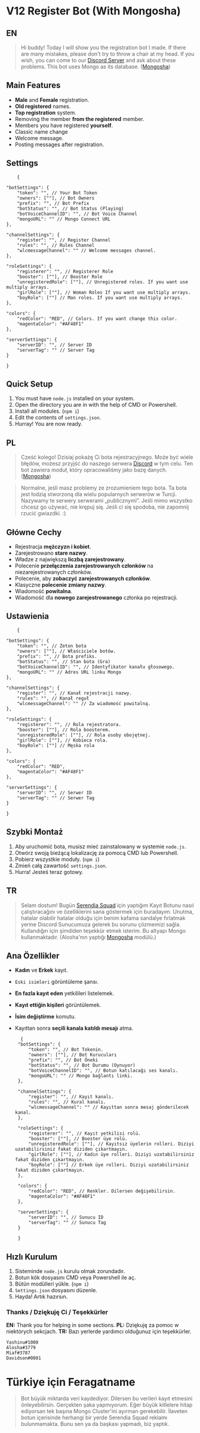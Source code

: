 # V12 Register Bot (With Mongosha)
## EN 
> Hi buddy! Today I will show you the registration bot I made. If there are many mistakes, please don't try to throw a chair at my head. If you wish, you can come to our [Discord Server](https://discord.gg/Sy5xRZMRx2) and ask about these problems. This bot uses Mongo as its database. ([Mongosha](https://www.npmjs.com/package/@aloshai/mongosha)) 

## Main Features

 - **Male** and **Female** registration.
 - **Old registered** names.
 - **Top registration** system.
 - Removing the member **from the registered** member.
 - Members you have registered **yourself**.
 - Classic name change
 - Welcome message.
 - Posting messages after registration.

## Settings 

        {
    
    "botSettings": {
        "token": "", // Your Bot Token
        "owners": [""], // Bot Owners
        "prefix": "", // Bot Prefix
        "botStatus": "", // Bot Status (Playing)
        "botVoiceChannelID": "", // Bot Voice Channel
        "mongoURL": "" // Mongo Connect URL
    },
    
    "channelSettings": {
        "register": "", // Register Channel
        "rules": "", // Rules Channel
        "wlcmessageChannel": "" // Welcome messages channel.
    },
    
    "roleSettings": {
        "registerer": "", // Registerer Role
        "booster": [""], // Booster Role
        "unregisteredRole": [""], // Unregistered roles. İf you want use multiply arrays.
        "girlRole": [""], // Woman Roles If you want use multiply arrays.
        "boyRole": [""] // Man roles. If you want use multiply arrays.
    },
    
    "colors": {
        "redColor": "RED", // Colors. If you want change this color.
        "magentaColor": "#AF48F1" 
    },
    
    "serverSettings": {
        "serverID": "", // Server ID
        "serverTag": "" // Server Tag
    }
    
    }
    
## Quick Setup    
        
1. You must have `node.js` installed on your system.
2. Open the directory you are in with the help of CMD or Powershell.
3. Install all modules. (`npm i`)
4. Edit the contents of `settings.json`.
5. Hurray! You are now ready.

## PL
> Cześć kolego! Dzisiaj pokażę Ci bota rejestracyjnego. Może być wiele błędów, możesz przyjść do naszego serwera [Discord](https://discord.gg/Sy5xRZMRx2) w tym celu. Ten bot zawiera moduł, który opracowaliśmy jako bazę danych. ([Mongosha](https://www.npmjs.com/package/@aloshai/mongosha)) 

> Normalne, jeśli masz problemy ze zrozumieniem tego bota. Ta bota jest łodzią stworzoną dla wielu popularnych serwerów w Turcji. Nazywamy te serwery serwerami „publicznymi”. Jeśli mimo wszystko chcesz go używać, nie krępuj się. Jeśli ci się spodoba, nie zapomnij rzucić gwiazdki. :)

## Główne Cechy
 - Rejestracja **mężczyzn i kobiet**.
 - Zarejestrowano **stare nazwy**.
 - Władze z największą **liczbą zarejestrowany**.
 - Polecenie **przełączenia zarejestrowanych członków** na niezarejestrowanych członków.
 - Polecenie, aby **zobaczyć zarejestrowanych członków**.
 - Klasyczne **polecenie zmiany nazwy**.
 - Wiadomość **powitalna**.
 - Wiadomość dla **nowego zarejestrowanego** członka po rejestracji.

## Ustawienia
        {
    
    "botSettings": {
        "token": "", // Żeton bota
        "owners": [""], // Właściciele botów.
        "prefix": "", // Bota prefiks.
        "botStatus": "", // Stan bota (Gra)
        "botVoiceChannelID": "", // Identyfikator kanału głosowego.
        "mongoURL": "" // Adres URL linku Mongo
    },
    
    "channelSettings": {
        "register": "", // Kanał rejestracji nazwy.
        "rules": "", // Kanał reguł
        "wlcmessageChannel": "" // Za wiadomość powitalną.
    },
    
    "roleSettings": {
        "registerer": "", // Rola rejestratora.
        "booster": [""], // Rola boosterem.
        "unregisteredRole": [""], // Rola osoby obojętnej.
        "girlRole": [""], // Kobieca rola.
        "boyRole": [""] // Męska rola
    },
    
    "colors": {
        "redColor": "RED", 
        "magentaColor": "#AF48F1" 
    },
    
    "serverSettings": {
        "serverID": "", // Serwer ID
        "serverTag": "" // Serwer Tag
    }
    
    }

## Szybki Montaż

 1. Aby uruchomić bota, musisz mieć zainstalowany w systemie `node.js`.
 2. Otwórz swoją bieżącą lokalizację za pomocą CMD lub Powershell.
 3. Pobierz wszystkie moduły. (`npm i`)
 4. Zmień całą zawartość `settings.json`.
 5. Hurra! Jesteś teraz gotowy.

## TR
> Selam dostum! Bugün [Serendia Squad](https://discord.gg/Sy5xRZMRx2) için yaptığım Kayıt Botunu nasıl çalıştıracağını ve özelliklerini sana göstermek için buradayım. Unutma, hatalar olabilir hatalar olduğu için benim kafama sandalye fırlatmak yerine Discord Sunucumuza gelerek bu sorunu çözmemizi sağla. Kullandığın için şimdiden teşekkür etmek isterim. Bu altyapı Mongo kullanmaktadır. (Alosha'nın yaptığı [Mongosha](https://www.npmjs.com/package/@aloshai/mongosha) modülü.)

## Ana Özellikler

 - **Kadın** ve **Erkek** kayıt.
 - `Eski isimleri` görüntüleme şansı.
 - **En fazla kayıt eden** yetkilileri listelemek.
 - **Kayıt ettiğin kişileri** görüntülemek.
 - **İsim değiştirme** komutu.
 - Kayıttan sonra **seçili kanala katıldı mesajı** atma.

 

    
        
         {
        "botSettings": {
            "token": "", // Bot Tokenin.
            "owners": [""], // Bot Kurucuları
            "prefix": "", // Bot Öneki
            "botStatus": "", // Bot Durumu (Oynuyor)
            "botVoiceChannelID": "", // Botun katılacağı ses kanalı.
            "mongoURL": "" // Mongo bağlantı linki.
        },
        
        "channelSettings": {
            "register": "", // Kayıt kanalı.
            "rules": "", // Kural kanalı.
            "wlcmessageChannel": "" // Kayıttan sonra mesaj gönderilecek kanal.
        },
        
        "roleSettings": {
            "registerer": "", // Kayıt yetkilisi rolü.
            "booster": [""], // Booster üye rolü.
            "unregisteredRole": [""], // Kayıtsız üyelerin rolleri. Diziyi uzatabilirsiniz fakat diziden çıkartmayın.
            "girlRole": [""], // Kadın üye rolleri. Diziyi uzatabilirsiniz fakat diziden çıkartmayın.
            "boyRole": [""] // Erkek üye rolleri. Diziyi uzatabilirsiniz fakat diziden çıkartmayın.
        },
        
        "colors": {
            "redColor": "RED", // Renkler. Dilersen değişebilirsin.
            "magentaColor": "#AF48F1" 
        },
        
        "serverSettings": {
            "serverID": "", // Sunucu ID
            "serverTag": "" // Sunucu Tag
        }
        
        }
        
        
        
        
       
## Hızlı Kurulum
1. Sisteminde `node.js` kurulu olmak zorundadır.
2. Botun kök dosyasını CMD veya Powershell ile aç.
3. Bütün modülleri yükle. (`npm i`)
4. `Settings.json` dosyasını düzenle.
5. Hayda! Artık hazırsın.

### Thanks / Dziękuję Ci / Teşekkürler
**EN:** Thank you for helping in some sections.
**PL:** Dziękuję za pomoc w niektórych sekcjach.
**TR:** Bazı yerlerde yardımcı olduğunuz için teşekkürler.

    Yashinu#1000
    Alosha#3779
    Miaf#3787
    Davidson#0001

# Türkiye için Feragatname
> Bot büyük miktarda veri kaydediyor. Dilersen bu verileri kayıt etmesini önleyebilirsin. Gerçekten şaka yapmıyorum. Eğer büyük kitlelere hitap ediyorsan tek başına Mongo Cluster'ini ayırman gerekebilir. İlaveten botun içerisinde herhangi bir yerde Serendia Squad reklamı bulunmamakta. Bunu sen ya da başkası yapmadı, biz yaptık.
